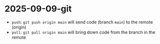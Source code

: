 # 2025-09-09-git

- `push`: `git push origin main` will send code (branch `main`) to the remote (origin)
- `pull`: `git pull origin main` will bring down code from the branch in the remote
  
